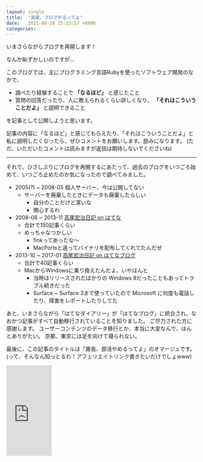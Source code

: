 ```yaml
---
layout: single
title:  "高尾、ブログやるってよ"
date:   2021-08-28 15:23:57 +0900
categories:
---
```


いまさらながらブログを再開します！

なんか恥ずかしいのですが...

このブログでは、主にプログラミング言語Rubyを使ったソフトウェア開発のなかで、

- 調べたり経験することで **「なるほど」** と感じたこと
- 質問の回答だったり、人に教えられるくらい詳しくなり、 **「それはこういうことだよ」** と説明できること

を記事として公開しようと思います。

記事の内容に「なるほど」と感じてもらえたり、「それはこういうことだよ」と私に説明したくなったら、ぜひコメントをお願いします。励みになります。
(ただ、いただいたコメントは読みますが返信は期待しないでくださいね)

- - -

それで、ひさしぶりにブログを再開するにあたって、過去のブログをいつごろ始めて、いつごろ止めたのか気になったので調べてみました。

- 2005(?) ~ 2008-05 個人サーバー、今は公開してない
  - サーバーを廃棄したときにデータも廃棄したらしい
    - 自分のことだけど潔いな
    - 関心するわ
- 2008-06 ~ 2013-11 [高尾宏治日記 on はてな](https://kouji0625.hatenadiary.org/)
  - 合計で150記事くらい
  - めっちゃなつかしい
    - finkってあったな〜
    - MacPortsと違ってバイナリを配布してくれてたんだぜ
- 2013-10 ~ 2017-01 [高尾宏治日記 on はてなブログ](https://takaokouji.hatenablog.com/)
  - 合計で40記事くらい
  - MacからWindowsに乗り換えたんだよ、いやほんと
    - 当時はリリースされたばかりの Windows 8だったこともあってトラブル続きだった
    - Surface ~ Surface 3まで使っていたので Microsoft に何度も電話したり、障害をレポートしたりしてた

あと、いまさらながら「はてなダイアリー」が「はてなブログ」に統合され、なおかつ記事がすべて自動移行されていることを知りました。
ご尽力された方に感謝します。
ユーザーコンテンツのデータ移行とか、本当に大変なんで、ほんとありがたい。
京都、東京には足を向けて寝られない。

最後に、この記事のタイトルは「霧島、部活やめるってよ」のオマージュです。
(って、そんなん知っとるわ！アフェリエイトリンク書きたいだけでしょwww)

<iframe style="width:120px;height:240px;" marginwidth="0" marginheight="0" scrolling="no" frameborder="0" src="https://rcm-fe.amazon-adsystem.com/e/cm?ref=qf_sp_asin_til&t=takaokouji-22&m=amazon&o=9&p=8&l=as1&IS2=1&detail=1&asins=B00FIWT45W&linkId=a2e70aa50bfaa81f3b880ac0fc2ccb6a&bc1=000000&amp;lt1=_blank&fc1=333333&lc1=0066c0&bg1=ffffff&f=ifr">
    </iframe>
